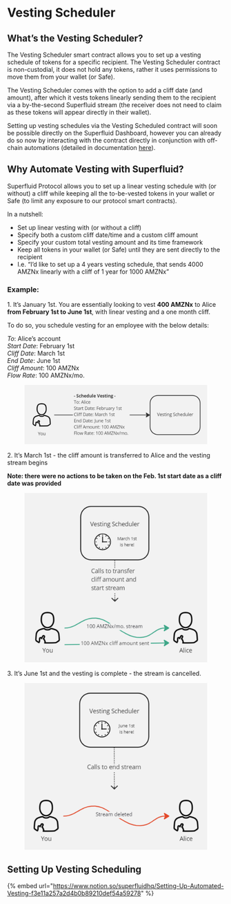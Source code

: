 # Vesting Scheduler

## What’s the Vesting Scheduler?

The Vesting Scheduler smart contract allows you to set up a vesting schedule of tokens for a specific recipient. The Vesting Scheduler contract is non-custodial, it does not hold any tokens, rather it uses permissions to move them from your wallet (or Safe).

The Vesting Scheduler comes with the option to add a cliff date (and amount), after which it vests tokens linearly sending them to the recipient via a by-the-second Superfluid stream (the receiver does not need to claim as these tokens will appear directly in their wallet).

Setting up vesting schedules via the Vesting Scheduled contract will soon be possible directly on the Superfluid Dashboard, however you can already do so now by interacting with the contract directly in conjunction with off-chain automations (detailed in documentation [here](https://www.notion.so/superfluidhq/Setting-Up-Automated-Vesting-f3e11a257a2d4b0b89210def54a59278)).

## Why Automate Vesting with Superfluid?

Superfluid Protocol allows you to set up a linear vesting schedule with (or without) a cliff while keeping all the to-be-vested tokens in your wallet or Safe (to limit any exposure to our protocol smart contracts).

In a nutshell:

* Set up linear vesting with (or without a cliff)
* Specify both a custom cliff date/time and a custom cliff amount
* Specify your custom total vesting amount and its time framework
* Keep all tokens in your wallet (or Safe) until they are sent directly to the recipient
* I.e. “I’d like to set up a 4 years vesting schedule, that sends 4000 AMZNx linearly with a cliff of 1 year for 1000 AMZNx”

### Example:

1\.   It’s January 1st. You are essentially looking to vest **400 AMZNx** to Alice **from February 1st to June 1st**, with linear vesting and a one month cliff.

To do so, you schedule vesting for an employee with the below details:

_To_: Alice’s account\
_Start Date_: February 1st\
_Cliff Date_: March 1st\
_End Date_: June 1st\
_Cliff Amount_: 100 AMZNx\
_Flow Rate_: 100 AMZNx/mo.

<figure><img src="../../../.gitbook/assets/image (4) (1).png" alt=""><figcaption></figcaption></figure>

2\.   It’s March 1st - the cliff amount is transferred to Alice and the vesting stream begins

**Note: there were no actions to be taken on the Feb. 1st start date as a cliff date was provided**

<figure><img src="../../../.gitbook/assets/image (1) (1).png" alt=""><figcaption></figcaption></figure>

3\.   It’s June 1st and the vesting is complete - the stream is cancelled.

<figure><img src="../../../.gitbook/assets/image (12) (2).png" alt=""><figcaption></figcaption></figure>

## Setting Up Vesting Scheduling

{% embed url="https://www.notion.so/superfluidhq/Setting-Up-Automated-Vesting-f3e11a257a2d4b0b89210def54a59278" %}
